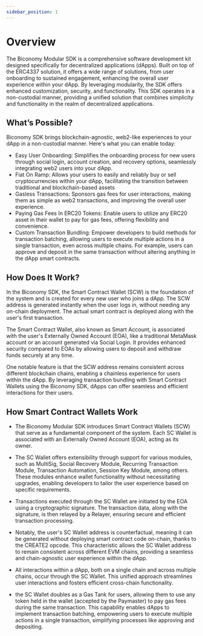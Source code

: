 ```yaml
---
sidebar_position: 1
---
```


# Overview

The Biconomy Modular SDK is a comprehensive software development kit designed specifically for decentralized applications (dApps). Built on top of the ERC4337 solution, it offers a wide range of solutions, from user onboarding to sustained engagement, enhancing the overall user experience within your dApp. By leveraging modularity, the SDK offers enhanced customization, security, and functionality. This SDK operates in a non-custodial manner, providing a unified solution that combines simplicity and functionality in the realm of decentralized applications.


## What’s Possible?

Biconomy SDK brings blockchain-agnostic, web2-like experiences to your dApp in a non-custodial manner. Here's what you can enable today:

- Easy User Onboarding: Simplifies the onboarding process for new users through social login, account creation, and recovery options, seamlessly integrating web2 users into your dApp.
- Fiat On Ramp: Allows your users to easily and reliably buy or sell cryptocurrencies within your dApp, facilitating the transition between traditional and blockchain-based assets
- Gasless Transactions: Sponsors gas fees for user interactions, making them as simple as web2 transactions, and improving the overall user experience.
- Paying Gas Fees In ERC20 Tokens: Enable users to utilize any ERC20 asset in their wallet to pay for gas fees, offering flexibility and convenience. 
- Custom Transaction Bundling: Empower developers to build methods for transaction batching, allowing users to execute multiple actions in a single transaction, even across multiple chains. For example, users can approve and deposit in the same transaction without altering anything in the dApp smart contracts.

## How Does It Work?

In the Biconomy SDK, the Smart Contract Wallet (SCW) is the foundation of the system and is created for every new user who joins a dApp. The SCW address is generated instantly when the user logs in, without needing any on-chain deployment. The actual smart contract is deployed along with the user's first transaction.

The Smart Contract Wallet, also known as Smart Account, is associated with the user's Externally Owned Account (EOA), like a traditional MetaMask account or an account generated via Social Login. It provides enhanced security compared to EOAs by allowing users to deposit and withdraw funds securely at any time.

One notable feature is that the SCW address remains consistent across different blockchain chains, enabling a chainless experience for users within the dApp. By leveraging transaction bundling with Smart Contract Wallets using the Biconomy SDK, dApps can offer seamless and efficient interactions for their users.

## How Smart Contract Wallets Work

- The Biconomy Modular SDK introduces Smart Contract Wallets (SCW) that serve as a fundamental component of the system. Each SC Wallet is associated with an Externally Owned Account (EOA), acting as its owner.

- The SC Wallet offers extensibility through support for various modules, such as MultiSig, Social Recovery Module, Recurring Transaction Module, Transaction Automation, Session Key Module, among others. These modules enhance wallet functionality without necessitating upgrades, enabling developers to tailor the user experience based on specific requirements.

- Transactions executed through the SC Wallet are initiated by the EOA using a cryptographic signature. The transaction data, along with the signature, is then relayed by a Relayer, ensuring secure and efficient transaction processing.

- Notably, the user's SC Wallet address is counterfactual, meaning it can be generated without deploying smart contract code on-chain, thanks to the CREATE2 opcode. This characteristic allows the SC Wallet address to remain consistent across different EVM chains, providing a seamless and chain-agnostic user experience within the dApp. 

- All interactions within a dApp, both on a single chain and across multiple chains, occur through the SC Wallet. This unified approach streamlines user interactions and fosters efficient cross-chain functionality.

- the SC Wallet doubles as a Gas Tank for users, allowing them to use any token held in the wallet (accepted by the Paymaster) to pay gas fees during the same transaction. This capability enables dApps to implement transaction batching, empowering users to execute multiple actions in a single transaction, simplifying processes like approving and depositing.

